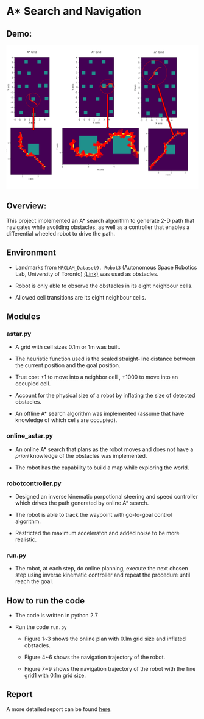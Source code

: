 # A* Search and Navigation

## Demo:

![demo](https://github.com/shangzhouye/search-and-navigation-public/blob/master/demo.png?raw=true)

## Overview:

This project implemented an A* search algorithm to generate 2-D path that navigates while avoilding obstacles, as well as a controller that enables a differential wheeled robot to drive the path.

## Environment

- Landmarks from `MRCLAM_Dataset9, Robot3` (Autonomous Space Robotics Lab, University of Toronto) [(Link)](http://asrl.utias.utoronto.ca/datasets/mrclam/index.html) was used as obstacles.

- Robot is only able to observe the obstacles in its eight neighbour cells.

- Allowed cell transitions are its eight neighbour cells.

## Modules

### astar.py

- A grid with cell sizes 0.1m or 1m was built.

- The heuristic function used is the scaled straight-line distance between the current position and the goal position. 

- True cost +1 to move into a neighbor cell , +1000 to move into an occupied cell.

- Account for the physical size of a robot by inflating the size of detected obstacles.

- An offline A* search algorithm was implemented (assume that have knowledge of which cells are occupied). 

### online_astar.py

- An online A* search that plans as the robot moves and does not have a *priori* knowledge of the obstacles was implemented.

- The robot has the capability to build a map while exploring the world.

### robotcontroller.py

- Designed an inverse kinematic porpotional steering and speed controller which drives the path generated by online A* search.

- The robot is able to track the waypoint with go-to-goal control algorithm.

- Restricted the maximum acceleraton and added noise to be more realistic.

### run.py

- The robot, at each step, do online planning, execute the next chosen step using inverse kinematic controller and repeat the procedure until reach the goal.

## How to run the code

- The code is written in python 2.7

- Run the code `run.py`

   - Figure 1~3 shows the online plan with 0.1m grid size and inflated obstacles.

   - Figure 4~6 shows the navigation trajectory of the robot.

   - Figure 7~9 shows the navigation trajectory of the robot with the fine grid1 with 0.1m grid size.

## Report

A more detailed report can be found [here](https://github.com/shangzhouye/search-and-navigation-public/blob/master/ME469_report.pdf).